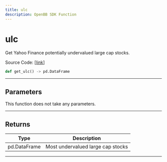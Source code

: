 ```yaml
---
title: ulc
description: OpenBB SDK Function
---
```


# ulc

Get Yahoo Finance potentially undervalued large cap stocks.

Source Code: [[link](https://github.com/OpenBB-finance/OpenBBTerminal/tree/main/openbb_terminal/stocks/discovery/yahoofinance_model.py#L116)]

```python
def get_ulc() -> pd.DataFrame
```
---
## Parameters

This function does not take any parameters.

---
## Returns

| Type | Description |
| ---- | ----------- |
| pd.DataFrame | Most undervalued large cap stocks |

---
